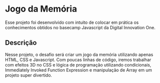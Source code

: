 # Jogo da Memória

Esse projeto foi desenvolvido com intuito de colocar em prática os conhecimentos obtidos no basecamp Javascript da Digital Innovation One.

## Descrição

Nesse projeto, o desafio será criar um jogo da memória utilizando apenas HTML, CSS e Javascript. Com poucas linhas de código, iremos trabalhar com efeitos 3D no CSS e lógica de programação utilizando condicionais, Immediately Invoked Function Expression e manipulação de Array em um projeto super divertido.
